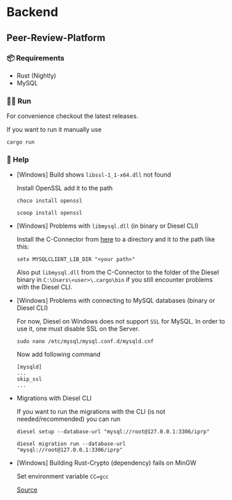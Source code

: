 # Backend

## Peer-Review-Platform

### 📦 Requirements 

* Rust (Nightly)
* MySQL

### 🏃‍♂️ Run

For convenience checkout the latest releases.

If you want to run it manually use 

```
cargo run
```



### 📖 Help

* [Windows] Build shows `libssl-1_1-x64.dll` not found

  Install OpenSSL add it to the path

  ```
  choco install openssl
  ```

  ```
  scoop install openssl
  ```

  

* [Windows] Problems with `libmysql.dll` (in binary or Diesel CLI)

  Install the C-Connector from [here](https://downloads.mysql.com/archives/c-c/) to a directory and it to the path like this:

  ```
  setx MYSQLCLIENT_LIB_DIR "<your path>"	
  ```

  Also put `libmysql.dll` from the C-Connector to the folder of the Diesel binary in `C:\Users\<user>\.cargo\bin` if you still encounter problems with the Diesel CLI.

  

* [Windows] Problems with connecting to MySQL databases (binary or Diesel CLI)

  For now, Diesel on Windows does not support `SSL` for MySQL. In order to use it, one must disable SSL on the Server.

  ```
  sudo nano /etc/mysql/mysql.conf.d/mysqld.cnf
  ```

  Now add following command

  ```
  [mysqld]
  ...
  skip_ssl
  ...
  ```

  

* Migrations with Diesel CLI

  If you want to run the migrations with the CLI (is not needed/recommended) you can run

  ```
  diesel setup --database-url "mysql://root@127.0.0.1:3306/iprp"
  ```

  ```
  diesel migration run --database-url "mysql://root@127.0.0.1:3306/iprp"
  ```

  

* [Windows] Building Rust-Crypto (dependency) fails on MinGW

  Set environment variable `CC=gcc`

  [Source](https://github.com/DaGenix/rust-crypto/issues/369)